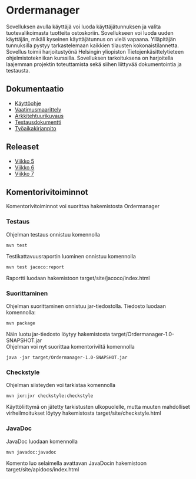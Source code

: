 # **Ordermanager** 
Sovelluksen avulla käyttäjä voi luoda käyttäjätunnuksen ja valita tuotevalikoimasta tuotteita ostoskoriin. Sovellukseen voi luoda uuden käyttäjän, mikäli kyseinen käyttäjätunnus on vielä vapaana. Ylläpitäjän tunnuksilla pystyy tarkastelemaan kaikkien tilausten kokonaistilannetta.
Sovellus toimii harjoitustyönä Helsingin yliopiston Tietojenkäsittelytieteen ohjelmistotekniikan kurssilla. Sovelluksen tarkoituksena on harjoitella laajemman projektin toteuttamista sekä siihen liittyvää dokumentointia ja testausta.
## **Dokumentaatio**

* [Käyttöohje](./dokumentaatio/kayttoohje.md) 
* [Vaatimusmaarittely](./dokumentaatio/vaatimusmaarittely.md)  
* [Arkkitehtuurikuvaus](./dokumentaatio/arkkitehtuurikuvaus.md)  
* [Testausdokumentti](./dokumentaatio/testausdokumentti.md)  
* [Työaikakirjanpito](./dokumentaatio/tuntikirjanpito.md)  

## **Releaset** 
* [Viikko 5](https://github.com/Kozbeli/ot-harjoitustyo/releases/tag/viikko5)
* [Viikko 6](https://github.com/Kozbeli/ot-harjoitustyo/releases/tag/viikko6) 
* [Viikko 7](https://github.com/Kozbeli/ot-harjoitustyo/releases/tag/viikko7) 

## **Komentorivitoiminnot**  
Komentorivitoiminnot voi suorittaa hakemistosta Ordermanager

### **Testaus** 
Ohjelman testaus onnistuu komennolla 
``` 
mvn test 
``` 
Testikattavuusraportin luominen onnistuu komennolla 
```
mvn test jacoco:report
```
Raportti luodaan hakemistoon target/site/jacoco/index.html 

### **Suorittaminen**
Ohjelman suorittaminen onnistuu jar-tiedostolla.
Tiedosto luodaan komennolla:
``` 
mvn package 
``` 
Näin luotu jar-tiedosto löytyy hakemistosta target/Ordermanager-1.0-SNAPSHOT.jar  
Ohjelman voi nyt suorittaa komentoriviltä komennolla 
``` 
java -jar target/Ordermanager-1.0-SNAPSHOT.jar
``` 

### **Checkstyle** 
Ohjelman siisteyden voi tarkistaa komennolla 
``` 
mvn jxr:jxr checkstyle:checkstyle
``` 
Käyttöliittymä on jätetty tarkistusten ulkopuolelle, mutta muuten mahdolliset virheilmoitukset löytyy hakemistosta target/site/checkstyle.html

### **JavaDoc** 
JavaDoc luodaan komennolla
```
mvn javadoc:javadoc
```
Komento luo selaimella avattavan JavaDocin hakemistoon target/site/apidocs/index.html
